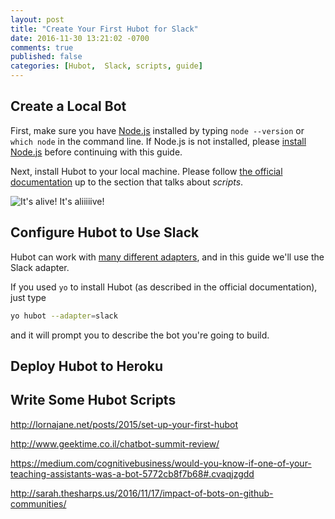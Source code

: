 ```yaml
---
layout: post
title: "Create Your First Hubot for Slack"
date: 2016-11-30 13:21:02 -0700
comments: true
published: false
categories: [Hubot,  Slack, scripts, guide]
---
```


## Create a Local Bot
First, make sure you have [Node.js](https://nodejs.org/en/) installed by typing `node --version` or `which node` in the command line. If Node.js is not installed, please [install Node.js](/blog/2015/09/28/getting-started-with-node-dot-js/) before continuing with this guide.

Next, install Hubot to your local machine. Please follow [the official documentation](https://hubot.github.com/docs/) up to the section that talks about *scripts*.

![It's alive! It's aliiiiive!](http://www.gajotres.net/wp-content/uploads/2016/02/jQueryMobile-Its-Alive.png)

## Configure Hubot to Use Slack
Hubot can work with [many different adapters](https://hubot.github.com/docs/adapters/), and in this guide we'll use the Slack adapter.

If you used `yo` to install Hubot (as described in the official documentation), just type

```bash
yo hubot --adapter=slack
```

and it will prompt you to describe the bot you're going to build.

## Deploy Hubot to Heroku

## Write Some Hubot Scripts
http://lornajane.net/posts/2015/set-up-your-first-hubot

http://www.geektime.co.il/chatbot-summit-review/

https://medium.com/cognitivebusiness/would-you-know-if-one-of-your-teaching-assistants-was-a-bot-5772cb8f7b68#.cvaqjzgdd

http://sarah.thesharps.us/2016/11/17/impact-of-bots-on-github-communities/
